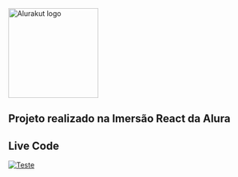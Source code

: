 <div align="left">
  <img src="http://alurakut.vercel.app//logo.svg" alt="Alurakut logo" width="180px">
</div>

## Projeto realizado na Imersão React da Alura

## Live Code

[![Teste](https://vercel.com/button)](https://alurakut-dticed.vercel.app/)

